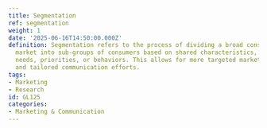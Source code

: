 ```yaml
---
title: Segmentation
ref: segmentation
weight: 1
date: '2025-06-16T14:50:00.000Z'
definition: Segmentation refers to the process of dividing a broad consumer or business
  market into sub-groups of consumers based on shared characteristics, such as demographics,
  needs, priorities, or behaviors. This allows for more targeted marketing strategies
  and tailored communication efforts.
tags:
- Marketing
- Research
id: GL125
categories:
- Marketing & Communication
---
```


